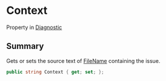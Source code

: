 # Context

Property in [Diagnostic](./)

## Summary

Gets or sets the source text of [FileName](yarn.compiler.diagnostic.filename.md) containing the issue.

```csharp
public string Context { get; set; };
```
